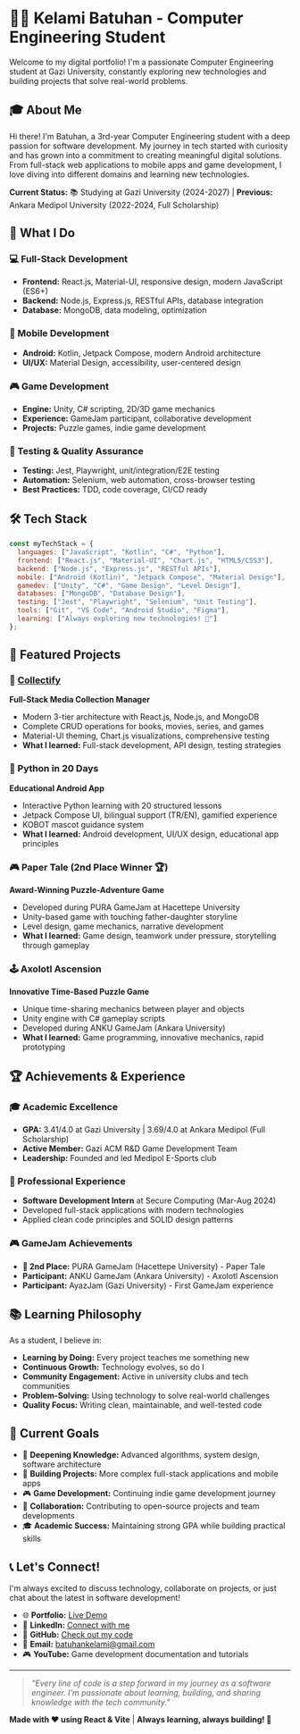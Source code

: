 # 👨‍💻 Kelami Batuhan - Computer Engineering Student

Welcome to my digital portfolio! I'm a passionate Computer Engineering student at Gazi University, constantly exploring new technologies and building projects that solve real-world problems.

## 🎓 About Me

Hi there! I'm Batuhan, a 3rd-year Computer Engineering student with a deep passion for software development. My journey in tech started with curiosity and has grown into a commitment to creating meaningful digital solutions. From full-stack web applications to mobile apps and game development, I love diving into different domains and learning new technologies.

**Current Status:** 📚 Studying at Gazi University (2024-2027) | **Previous:** Ankara Medipol University (2022-2024, Full Scholarship)

## 🚀 What I Do

### 💻 Full-Stack Development
- **Frontend:** React.js, Material-UI, responsive design, modern JavaScript (ES6+)
- **Backend:** Node.js, Express.js, RESTful APIs, database integration
- **Database:** MongoDB, data modeling, optimization

### 📱 Mobile Development
- **Android:** Kotlin, Jetpack Compose, modern Android architecture
- **UI/UX:** Material Design, accessibility, user-centered design

### 🎮 Game Development
- **Engine:** Unity, C# scripting, 2D/3D game mechanics
- **Experience:** GameJam participant, collaborative development
- **Projects:** Puzzle games, indie game development

### 🧪 Testing & Quality Assurance
- **Testing:** Jest, Playwright, unit/integration/E2E testing
- **Automation:** Selenium, web automation, cross-browser testing
- **Best Practices:** TDD, code coverage, CI/CD ready

## 🛠️ Tech Stack

```javascript
const myTechStack = {
  languages: ["JavaScript", "Kotlin", "C#", "Python"],
  frontend: ["React.js", "Material-UI", "Chart.js", "HTML5/CSS3"],
  backend: ["Node.js", "Express.js", "RESTful APIs"],
  mobile: ["Android (Kotlin)", "Jetpack Compose", "Material Design"],
  gamedev: ["Unity", "C#", "Game Design", "Level Design"],
  databases: ["MongoDB", "Database Design"],
  testing: ["Jest", "Playwright", "Selenium", "Unit Testing"],
  tools: ["Git", "VS Code", "Android Studio", "Figma"],
  learning: ["Always exploring new technologies! 🚀"]
};
```

## 🌟 Featured Projects

### 🎯 [Collectify](https://github.com/KBatuhanB/Collectify-Books-Movies-Games-Collection-Manager-Full-Stack-) 
**Full-Stack Media Collection Manager**
- Modern 3-tier architecture with React.js, Node.js, and MongoDB
- Complete CRUD operations for books, movies, series, and games
- Material-UI theming, Chart.js visualizations, comprehensive testing
- **What I learned:** Full-stack development, API design, testing strategies

### 📱 Python in 20 Days
**Educational Android App**
- Interactive Python learning with 20 structured lessons
- Jetpack Compose UI, bilingual support (TR/EN), gamified experience
- KOBOT mascot guidance system
- **What I learned:** Android development, UI/UX design, educational app principles

### 🎮 Paper Tale (2nd Place Winner 🏆)
**Award-Winning Puzzle-Adventure Game**
- Developed during PURA GameJam at Hacettepe University
- Unity-based game with touching father-daughter storyline
- Level design, game mechanics, narrative development
- **What I learned:** Game design, teamwork under pressure, storytelling through gameplay

### 🕹️ Axolotl Ascension
**Innovative Time-Based Puzzle Game**
- Unique time-sharing mechanics between player and objects
- Unity engine with C# gameplay scripts
- Developed during ANKU GameJam (Ankara University)
- **What I learned:** Game programming, innovative mechanics, rapid prototyping

## 🏆 Achievements & Experience

### 🎓 Academic Excellence
- **GPA:** 3.41/4.0 at Gazi University | 3.69/4.0 at Ankara Medipol (Full Scholarship)
- **Active Member:** Gazi ACM R&D Game Development Team
- **Leadership:** Founded and led Medipol E-Sports club

### 💼 Professional Experience
- **Software Development Intern** at Secure Computing (Mar-Aug 2024)
- Developed full-stack applications with modern technologies
- Applied clean code principles and SOLID design patterns

### 🎮 GameJam Achievements
- **🥈 2nd Place:** PURA GameJam (Hacettepe University) - Paper Tale
- **Participant:** ANKU GameJam (Ankara University) - Axolotl Ascension
- **Participant:** AyazJam (Gazi University) - First GameJam experience

## 📚 Learning Philosophy

As a student, I believe in:
- **Learning by Doing:** Every project teaches me something new
- **Continuous Growth:** Technology evolves, so do I
- **Community Engagement:** Active in university clubs and tech communities
- **Problem-Solving:** Using technology to solve real-world challenges
- **Quality Focus:** Writing clean, maintainable, and well-tested code

## 🎯 Current Goals

- 📖 **Deepening Knowledge:** Advanced algorithms, system design, software architecture
- 🚀 **Building Projects:** More complex full-stack applications and mobile apps
- 🎮 **Game Development:** Continuing indie game development journey
- 🤝 **Collaboration:** Contributing to open-source projects and team developments
- 🎓 **Academic Success:** Maintaining strong GPA while building practical skills

## 📞 Let's Connect!

I'm always excited to discuss technology, collaborate on projects, or just chat about the latest in software development!

- 🌐 **Portfolio:** [Live Demo](https://kbatuhanb.github.io/Portfolio/)
- 💼 **LinkedIn:** [Connect with me](https://linkedin.com/in/your-profile)
- 🐙 **GitHub:** [Check out my code](https://github.com/KBatuhanB)
- 📧 **Email:** batuhankelami@gmail.com
- 🎮 **YouTube:** Game development documentation and tutorials

---

> *"Every line of code is a step forward in my journey as a software engineer. I'm passionate about learning, building, and sharing knowledge with the tech community."*

**Made with ❤️ using React & Vite** | **Always learning, always building! 🚀**
